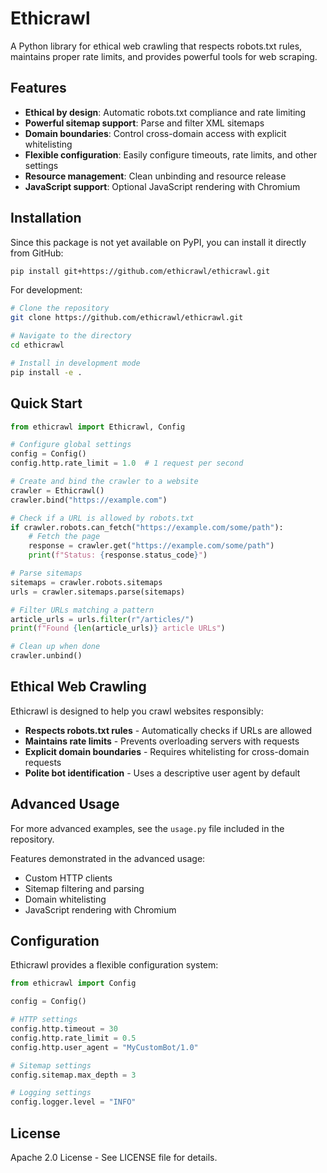# Ethicrawl
A Python library for ethical web crawling that respects robots.txt rules, maintains proper rate limits, and provides powerful tools for web scraping.

## Features
* **Ethical by design**: Automatic robots.txt compliance and rate limiting
* **Powerful sitemap support**: Parse and filter XML sitemaps
* **Domain boundaries**: Control cross-domain access with explicit whitelisting
* **Flexible configuration**: Easily configure timeouts, rate limits, and other settings
* **Resource management**: Clean unbinding and resource release
* **JavaScript support**: Optional JavaScript rendering with Chromium

## Installation

Since this package is not yet available on PyPI, you can install it directly from GitHub:

```bash
pip install git+https://github.com/ethicrawl/ethicrawl.git
```

For development:

```bash
# Clone the repository
git clone https://github.com/ethicrawl/ethicrawl.git

# Navigate to the directory
cd ethicrawl

# Install in development mode
pip install -e .
```

## Quick Start

```python
from ethicrawl import Ethicrawl, Config

# Configure global settings
config = Config()
config.http.rate_limit = 1.0  # 1 request per second

# Create and bind the crawler to a website
crawler = Ethicrawl()
crawler.bind("https://example.com")

# Check if a URL is allowed by robots.txt
if crawler.robots.can_fetch("https://example.com/some/path"):
    # Fetch the page
    response = crawler.get("https://example.com/some/path")
    print(f"Status: {response.status_code}")

# Parse sitemaps
sitemaps = crawler.robots.sitemaps
urls = crawler.sitemaps.parse(sitemaps)

# Filter URLs matching a pattern
article_urls = urls.filter(r"/articles/")
print(f"Found {len(article_urls)} article URLs")

# Clean up when done
crawler.unbind()
```

## Ethical Web Crawling
Ethicrawl is designed to help you crawl websites responsibly:

* **Respects robots.txt rules** - Automatically checks if URLs are allowed
* **Maintains rate limits** - Prevents overloading servers with requests
* **Explicit domain boundaries** - Requires whitelisting for cross-domain requests
* **Polite bot identification** - Uses a descriptive user agent by default

## Advanced Usage
For more advanced examples, see the `usage.py` file included in the repository.

Features demonstrated in the advanced usage:

* Custom HTTP clients
* Sitemap filtering and parsing
* Domain whitelisting
* JavaScript rendering with Chromium

## Configuration
Ethicrawl provides a flexible configuration system:

```python
from ethicrawl import Config

config = Config()

# HTTP settings
config.http.timeout = 30
config.http.rate_limit = 0.5
config.http.user_agent = "MyCustomBot/1.0"

# Sitemap settings
config.sitemap.max_depth = 3

# Logging settings
config.logger.level = "INFO"
```

## License
Apache 2.0 License - See LICENSE file for details.